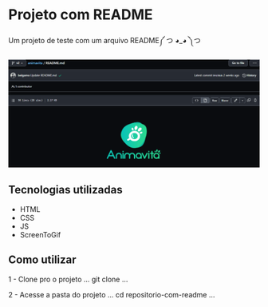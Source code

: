 # Projeto com README
Um projeto de teste com um arquivo README༼ つ ◕_◕ ༽つ

[<img src="./tela-teste.gif" alt="gif teste inical">](https://github.com/animavita/animavita/blob/v2/README.md)

## Tecnologias utilizadas
- HTML
- CSS
- JS
- ScreenToGif

## Como utilizar

1 - Clone pro o projeto
...
git clone <url>
...

2 - Acesse a pasta do projeto
...
cd repositorio-com-readme
...
